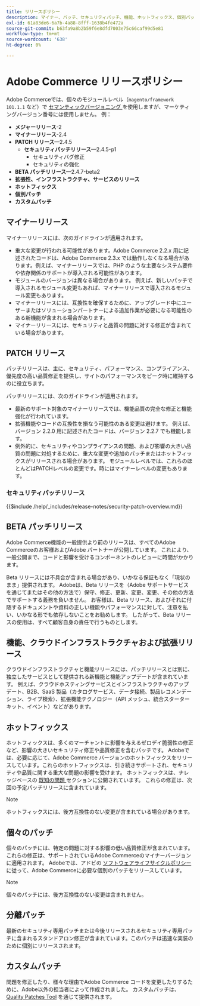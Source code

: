 ```yaml
---
title: リリースポリシー
description: マイナー、パッチ、セキュリティパッチ、機能、ホットフィックス、個別パッチ、カスタムパッチなど、様々なタイプのAdobe Commerce リリースについて説明します。
exl-id: 61a83de6-6a7b-4a88-8fff-1638b4fe472a
source-git-commit: b63fa9a8b2b59f6e8dfd7003e75c66caf99d5e81
workflow-type: tm+mt
source-wordcount: '638'
ht-degree: 0%

---
```


# Adobe Commerce リリースポリシー

Adobe Commerceでは、個々のモジュールレベル（`magento/framework 101.1.1` など）で [ セマンティックバージョニング ](https://semver.org/) を使用しますが、マーケティングバージョン番号には使用しません。 例：

- **メジャーリリース**-2
- **マイナーリリース**-2.4
- **PATCH リリース**—2.4.5
   - **セキュリティパッチリリース**—2.4.5-p1
      - セキュリティバグ修正
      - セキュリティの強化
- **BETA パッチリリース**—2.4.7-beta2
- **拡張性、インフラストラクチャ、サービスのリリース**
- **ホットフィックス**
- **個別パッチ**
- **カスタムパッチ**

## マイナーリリース

マイナーリリースには、次のガイドラインが適用されます。

- 重大な変更が行われる可能性があります。Adobe Commerce 2.2.x 用に記述されたコードは、Adobe Commerce 2.3.x では動作しなくなる場合があります。例えば、マイナーリリースでは、PHP のような主要なシステム要件や依存関係のサポートが導入される可能性があります。
- モジュールのバージョンは異なる場合があります。 例えば、新しいパッチで導入されるモジュール変更もあれば、マイナーリリースで導入されるモジュール変更もあります。
- マイナーリリースには、互換性を確保するために、アップグレード中にユーザーまたはソリューションパートナーによる追加作業が必要になる可能性のある新機能が含まれる場合があります。
- マイナーリリースには、セキュリティと品質の問題に対する修正が含まれている場合があります。

## PATCH リリース

パッチリリースは、主に、セキュリティ、パフォーマンス、コンプライアンス、優先度の高い品質修正を提供し、サイトのパフォーマンスをピーク時に維持するのに役立ちます。

パッチリリースには、次のガイドラインが適用されます。

- 最新のサポート対象のマイナーリリースでは、機能品質の完全な修正と機能強化が行われています。
- 拡張機能やコードの互換性を損なう可能性のある変更は避けます。 例えば、バージョン 2.2.0 用に記述されたコードは、バージョン 2.2.7 でも機能します。
- 例外的に、セキュリティやコンプライアンスの問題、および影響の大きい品質の問題に対処するために、重大な変更や追加のパッチまたはホットフィックスがリリースされる場合があります。 モジュールレベルでは、これらのほとんどはPATCHレベルの変更です。時にはマイナーレベルの変更もあります。

### セキュリティパッチリリース

{{$include /help/_includes/release-notes/security-patch-overview.md}}

## BETA パッチリリース

Adobe Commerce機能の一般提供より前のリリースは、すべてのAdobe Commerceのお客様およびAdobe パートナーが公開しています。 これにより、一般公開まで、コードと影響を受けるコンポーネントのレビューに時間がかかります。

Beta リリースには不具合が含まれる場合があり、いかなる保証もなく「現状のまま」提供されます。 Adobeは、Beta リリースを（Adobe サポートサービスを通じてまたはその他の方法で）保守、修正、更新、変更、変更、その他の方法でサポートする義務を負いません。 お客様は、Beta リリース、およびそれに付随するドキュメントや資料の正しい機能やパフォーマンスに対して、注意を払い、いかなる形でも依存しないことをお勧めします。 したがって、Beta リリースの使用は、すべて顧客自身の責任で行うものとします。

## 機能、クラウドインフラストラクチャおよび拡張リリース

クラウドインフラストラクチャと機能リリースには、パッチリリースとは別に、独立したサービスとして提供される新機能と機能アップデートが含まれています。 例えば、クラウドホスティングサービスとインフラストラクチャのアップデート、B2B、SaaS 製品（カタログサービス、データ接続、製品レコメンデーション、ライブ検索）、拡張機能テクノロジー（API メッシュ、統合スターターキット、イベント）などがあります。

## ホットフィックス

ホットフィックスは、多くのマーチャントに影響を与えるゼロデイ脆弱性の修正など、影響の大きいセキュリティ修正や品質修正を含むパッチです。 Adobeでは、必要に応じて、Adobe Commerce バージョンのホットフィックスをリリースしています。これらのホットフィックスは、引き続きサポートされ、セキュリティや品質に関する重大な問題の影響を受けます。 ホットフィックスは、ナレッジベースの [ 既知の問題 ](https://support.magento.com/hc/en-us/sections/360003869892-Known-issues-patches-attached-) セクションに公開されています。 これらの修正は、次回の予定パッチリリースに含まれています。

>[!NOTE]
>
>ホットフィックスには、後方互換性のない変更が含まれている場合があります。

## 個々のパッチ

個々のパッチには、特定の問題に対する影響の低い品質修正が含まれています。 これらの修正は、サポートされているAdobe Commerceのマイナーバージョンに適用されます。 Adobeでは、アドビの [ ソフトウェアライフサイクルポリシー ](https://www.adobe.com/content/dam/cc/en/legal/terms/enterprise/pdfs/Adobe-Commerce-Software-Lifecycle-Policy.pdf) に従って、Adobe Commerceに必要な個別のパッチをリリースしています。

>[!NOTE]
>
>個々のパッチには、後方互換性のない変更は含まれません。

## 分離パッチ

最新のセキュリティ専用パッチまたは今後リリースされるセキュリティ専用パッチに含まれるスタンドアロン修正が含まれています。このパッチは迅速な実装のために個別にリリースされます。

## カスタムパッチ

問題を修正したり、様々な理由でAdobe Commerce コードを変更したりするために、Adobe以外の担当者によって作成されました。 カスタムパッチは、[Quality Patches Tool](https://experienceleague.adobe.com/docs/commerce-operations/tools/quality-patches-tool/usage.html) を通じて提供されます。
